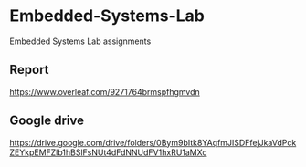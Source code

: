 # Embedded-Systems-Lab
Embedded Systems Lab assignments

## Report
https://www.overleaf.com/9271764brmspfhgmvdn

## Google drive
https://drive.google.com/drive/folders/0Bym9bItk8YAqfmJISDFfejJkaVdPckZEYkpEMFZlb1hBSlFsNUt4dFdNNUdFV1hxRU1aMXc
